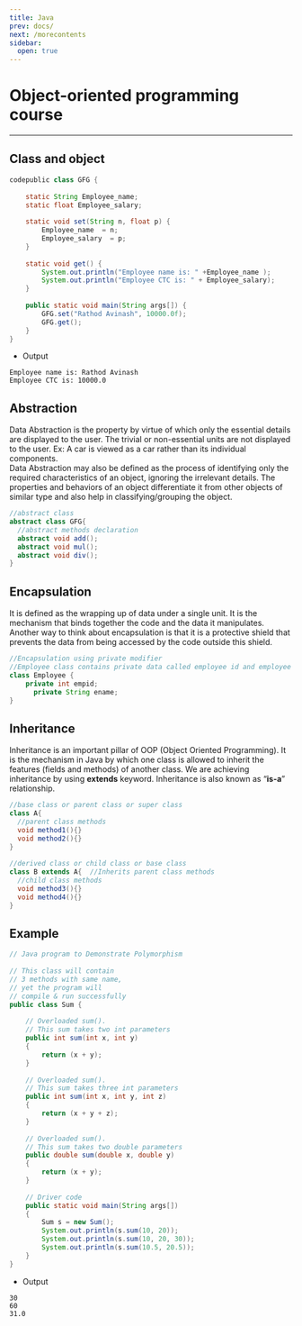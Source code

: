 ```yaml
---
title: Java
prev: docs/
next: /morecontents
sidebar:
  open: true
---
```



# Object-oriented programming course


---
## Class and object
```java
codepublic class GFG { 
      
    static String Employee_name; 
    static float Employee_salary; 
  
    static void set(String n, float p) { 
        Employee_name  = n; 
        Employee_salary  = p; 
    } 
  
    static void get() { 
        System.out.println("Employee name is: " +Employee_name ); 
        System.out.println("Employee CTC is: " + Employee_salary); 
    } 
  
    public static void main(String args[]) { 
        GFG.set("Rathod Avinash", 10000.0f); 
        GFG.get(); 
    } 
} 
```

- Output
```
Employee name is: Rathod Avinash
Employee CTC is: 10000.0
```
## Abstraction
Data Abstraction is the property by virtue of which only the essential details are displayed to the user. The trivial or non-essential units are not displayed to the user. Ex: A car is viewed as a car rather than its individual components.  
Data Abstraction may also be defined as the process of identifying only the required characteristics of an object, ignoring the irrelevant details. The properties and behaviors of an object differentiate it from other objects of similar type and also help in classifying/grouping the object.

```java
//abstract class 
abstract class GFG{ 
  //abstract methods declaration 
  abstract void add(); 
  abstract void mul(); 
  abstract void div(); 
} 
```
## Encapsulation
It is defined as the wrapping up of data under a single unit. It is the mechanism that binds together the code and the data it manipulates. Another way to think about encapsulation is that it is a protective shield that prevents the data from being accessed by the code outside this shield.

```java
//Encapsulation using private modifier  
//Employee class contains private data called employee id and employee name 
class Employee { 
    private int empid; 
      private String ename; 
} 
```

## Inheritance
Inheritance is an important pillar of OOP (Object Oriented Programming). It is the mechanism in Java by which one class is allowed to inherit the features (fields and methods) of another class. We are achieving inheritance by using ****extends**** keyword. Inheritance is also known as “****is-a****” relationship.

```java
//base class or parent class or super class 
class A{ 
  //parent class methods 
  void method1(){} 
  void method2(){} 
} 
  
//derived class or child class or base class 
class B extends A{  //Inherits parent class methods 
  //child class methods 
  void method3(){} 
  void method4(){} 
}
```

## Example
```java
// Java program to Demonstrate Polymorphism 
  
// This class will contain 
// 3 methods with same name, 
// yet the program will 
// compile & run successfully 
public class Sum { 
  
    // Overloaded sum(). 
    // This sum takes two int parameters 
    public int sum(int x, int y) 
    { 
        return (x + y); 
    } 
  
    // Overloaded sum(). 
    // This sum takes three int parameters 
    public int sum(int x, int y, int z) 
    { 
        return (x + y + z); 
    } 
  
    // Overloaded sum(). 
    // This sum takes two double parameters 
    public double sum(double x, double y) 
    { 
        return (x + y); 
    } 
  
    // Driver code 
    public static void main(String args[]) 
    { 
        Sum s = new Sum(); 
        System.out.println(s.sum(10, 20)); 
        System.out.println(s.sum(10, 20, 30)); 
        System.out.println(s.sum(10.5, 20.5)); 
    } 
} 
```
- Output
```
30
60
31.0
```
